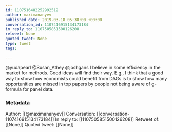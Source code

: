 ```yaml
---
id: 1107516482252992512
author: maximananyev
published_date: 2019-03-18 05:38:00 +00:00
conversation_id: 1107416915134173184
in_reply_to: 1107505851500126208
retweet: None
quoted_tweet: None
type: tweet
tags:

---
```


@yudapearl @Susan_Athey @joshgans I believe in some efficiency in the market for methods. Good ideas will find their way. E.g., I think that a good way to show how economists could benefit from DAGs is to show how many opportunities are missed in top papers by people not being aware of g-formula for panel data.

### Metadata

Author: [[@maximananyev]]
Conversation: [[conversation-1107416915134173184]]
In reply to: [[1107505851500126208]]
Retweet of: [[None]]
Quoted tweet: [[None]]
